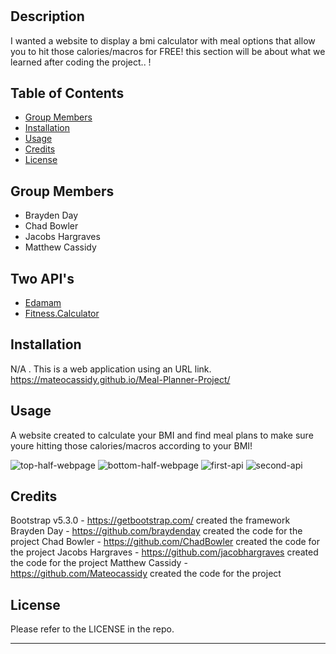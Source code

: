 # <Meal-Planner-Project>

## Description

I wanted a website to display a bmi calculator with meal options that allow you to hit those calories/macros for FREE! this section will be about what we learned after coding the project.. !

## Table of Contents

- [Group Members](#group-members)
- [Installation](#installation)
- [Usage](#usage)
- [Credits](#credits)
- [License](#license)

## Group Members

- Brayden Day
- Chad Bowler
- Jacobs Hargraves
- Matthew Cassidy

## Two API's

- [Edamam](https://www.edamam.com/)
- [Fitness.Calculator](https://rapidapi.com/malaaddincelik/api/fitness-calculator)

## Installation

N/A . This is a web application using an URL link. https://mateocassidy.github.io/Meal-Planner-Project/

## Usage

A website created to calculate your BMI and find meal plans to make sure youre hitting those calories/macros according to your BMI!

![top-half-webpage](/Assets/Screenshot1.png?raw=true "Top of the webpage")
![bottom-half-webpage](/Assets/Screenshot1.png?raw=true "Bottom of the webpage")
![first-api](/Assets/Screenshot1.png?raw=true "Second API")
![second-api](/Assets/Screenshot1.png?raw=true "First API")


## Credits
Bootstrap v5.3.0 - https://getbootstrap.com/ created the framework
Brayden Day - https://github.com/braydenday created the code for the project
Chad Bowler - https://github.com/ChadBowler created the code for the project
Jacobs Hargraves - https://github.com/jacobhargraves created the code for the project
Matthew Cassidy - https://github.com/Mateocassidy created the code for the project

## License

Please refer to the LICENSE in the repo.

---
